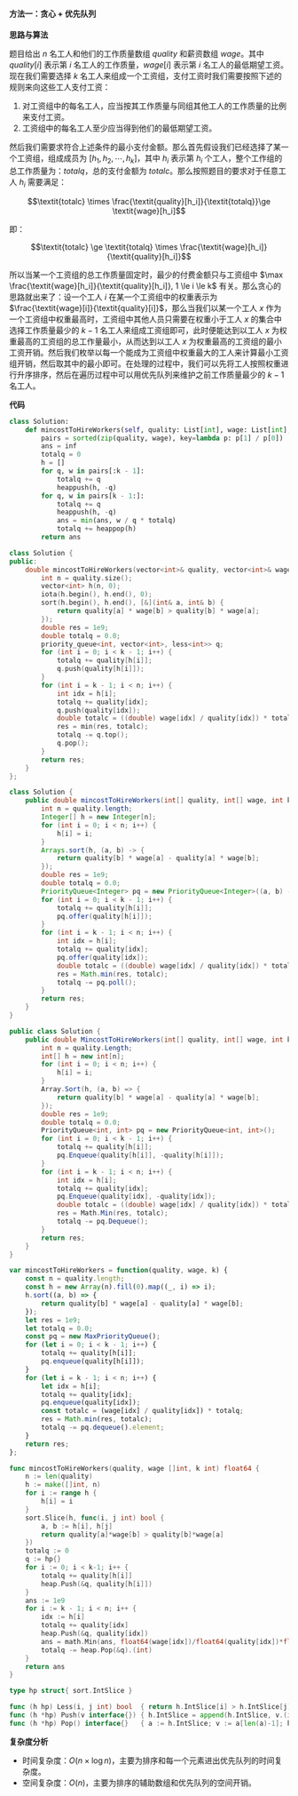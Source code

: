 #### 方法一：贪心 + 优先队列

**思路与算法**

题目给出 $n$ 名工人和他们的工作质量数组 $\textit{quality}$ 和薪资数组 $\textit{wage}$。其中 $\textit{quality}[i]$ 表示第 $i$ 名工人的工作质量，$\textit{wage}[i]$ 表示第 $i$ 名工人的最低期望工资。现在我们需要选择 $k$ 名工人来组成一个工资组，支付工资时我们需要按照下述的规则来向这些工人支付工资：

1. 对工资组中的每名工人，应当按其工作质量与同组其他工人的工作质量的比例来支付工资。
2. 工资组中的每名工人至少应当得到他们的最低期望工资。

然后我们需要求符合上述条件的最小支付金额。那么首先假设我们已经选择了某一个工资组，组成成员为 $[h_1,h_2,\cdots,h_k]$，其中 $h_i$ 表示第 $h_i$ 个工人，整个工作组的总工作质量为：$\textit{totalq}$，总的支付金额为 $\textit{totalc}$。那么按照题目的要求对于任意工人 $h_i$ 需要满足：

$$\textit{totalc} \times \frac{\textit{quality}[h_i]}{\textit{totalq}}\ge \textit{wage}[h_i]$$

即：

$$\textit{totalc} \ge \textit{totalq} \times \frac{\textit{wage}[h_i]}{\textit{quality}[h_i]}$$

所以当某一个工资组的总工作质量固定时，最少的付费金额只与工资组中 $\max \frac{\textit{wage}[h_i]}{\textit{quality}[h_i]}, 1 \le i \le k$ 有关。那么贪心的思路就出来了：设一个工人 $i$ 在某一个工资组中的权重表示为 $\frac{\textit{wage}[i]}{\textit{quality}[i]}$，那么当我们以某一个工人 $x$ 作为一个工资组中权重最高时，工资组中其他人员只需要在权重小于工人 $x$ 的集合中选择工作质量最少的 $k-1$ 名工人来组成工资组即可，此时便能达到以工人 $x$ 为权重最高的工资组的总工作量最小，从而达到以工人 $x$ 为权重最高的工资组的最小工资开销。然后我们枚举以每一个能成为工资组中权重最大的工人来计算最小工资组开销，然后取其中的最小即可。在处理的过程中，我们可以先将工人按照权重进行升序排序，然后在遍历过程中可以用优先队列来维护之前工作质量最少的 $k-1$ 名工人。

**代码**

```Python [sol1-Python3]
class Solution:
    def mincostToHireWorkers(self, quality: List[int], wage: List[int], k: int) -> float:
        pairs = sorted(zip(quality, wage), key=lambda p: p[1] / p[0])
        ans = inf
        totalq = 0
        h = []
        for q, w in pairs[:k - 1]:
            totalq += q
            heappush(h, -q)
        for q, w in pairs[k - 1:]:
            totalq += q
            heappush(h, -q)
            ans = min(ans, w / q * totalq)
            totalq += heappop(h)
        return ans
```

```C++ [sol1-C++]
class Solution {
public:
    double mincostToHireWorkers(vector<int>& quality, vector<int>& wage, int k) {
        int n = quality.size();
        vector<int> h(n, 0);
        iota(h.begin(), h.end(), 0);
        sort(h.begin(), h.end(), [&](int& a, int& b) {
            return quality[a] * wage[b] > quality[b] * wage[a];
        });
        double res = 1e9;
        double totalq = 0.0;
        priority_queue<int, vector<int>, less<int>> q;
        for (int i = 0; i < k - 1; i++) {
            totalq += quality[h[i]];
            q.push(quality[h[i]]);
        }
        for (int i = k - 1; i < n; i++) {
            int idx = h[i];
            totalq += quality[idx];
            q.push(quality[idx]);
            double totalc = ((double) wage[idx] / quality[idx]) * totalq;
            res = min(res, totalc);
            totalq -= q.top();
            q.pop();
        }
        return res;
    }
};
```

```Java [sol1-Java]
class Solution {
    public double mincostToHireWorkers(int[] quality, int[] wage, int k) {
        int n = quality.length;
        Integer[] h = new Integer[n];
        for (int i = 0; i < n; i++) {
            h[i] = i;
        }
        Arrays.sort(h, (a, b) -> {
            return quality[b] * wage[a] - quality[a] * wage[b];
        });
        double res = 1e9;
        double totalq = 0.0;
        PriorityQueue<Integer> pq = new PriorityQueue<Integer>((a, b) -> b - a);
        for (int i = 0; i < k - 1; i++) {
            totalq += quality[h[i]];
            pq.offer(quality[h[i]]);
        }
        for (int i = k - 1; i < n; i++) {
            int idx = h[i];
            totalq += quality[idx];
            pq.offer(quality[idx]);
            double totalc = ((double) wage[idx] / quality[idx]) * totalq;
            res = Math.min(res, totalc);
            totalq -= pq.poll();
        }
        return res;
    }
}
```

```C# [sol1-C#]
public class Solution {
    public double MincostToHireWorkers(int[] quality, int[] wage, int k) {
        int n = quality.Length;
        int[] h = new int[n];
        for (int i = 0; i < n; i++) {
            h[i] = i;
        }
        Array.Sort(h, (a, b) => {
            return quality[b] * wage[a] - quality[a] * wage[b];
        });
        double res = 1e9;
        double totalq = 0.0;
        PriorityQueue<int, int> pq = new PriorityQueue<int, int>();
        for (int i = 0; i < k - 1; i++) {
            totalq += quality[h[i]];
            pq.Enqueue(quality[h[i]], -quality[h[i]]);
        }
        for (int i = k - 1; i < n; i++) {
            int idx = h[i];
            totalq += quality[idx];
            pq.Enqueue(quality[idx], -quality[idx]);
            double totalc = ((double) wage[idx] / quality[idx]) * totalq;
            res = Math.Min(res, totalc);
            totalq -= pq.Dequeue();
        }
        return res;
    }
}
```

```JavaScript [sol1-JavaScript]
var mincostToHireWorkers = function(quality, wage, k) {
    const n = quality.length;
    const h = new Array(n).fill(0).map((_, i) => i);
    h.sort((a, b) => {
        return quality[b] * wage[a] - quality[a] * wage[b];
    });
    let res = 1e9;
    let totalq = 0.0;
    const pq = new MaxPriorityQueue();
    for (let i = 0; i < k - 1; i++) {
        totalq += quality[h[i]];
        pq.enqueue(quality[h[i]]);
    }
    for (let i = k - 1; i < n; i++) {
        let idx = h[i];
        totalq += quality[idx];
        pq.enqueue(quality[idx]);
        const totalc = (wage[idx] / quality[idx]) * totalq;
        res = Math.min(res, totalc);
        totalq -= pq.dequeue().element;
    }
    return res;
};
```

```go [sol1-Golang]
func mincostToHireWorkers(quality, wage []int, k int) float64 {
    n := len(quality)
    h := make([]int, n)
    for i := range h {
        h[i] = i
    }
    sort.Slice(h, func(i, j int) bool {
        a, b := h[i], h[j]
        return quality[a]*wage[b] > quality[b]*wage[a]
    })
    totalq := 0
    q := hp{}
    for i := 0; i < k-1; i++ {
        totalq += quality[h[i]]
        heap.Push(&q, quality[h[i]])
    }
    ans := 1e9
    for i := k - 1; i < n; i++ {
        idx := h[i]
        totalq += quality[idx]
        heap.Push(&q, quality[idx])
        ans = math.Min(ans, float64(wage[idx])/float64(quality[idx])*float64(totalq))
        totalq -= heap.Pop(&q).(int)
    }
    return ans
}

type hp struct{ sort.IntSlice }

func (h hp) Less(i, j int) bool  { return h.IntSlice[i] > h.IntSlice[j] }
func (h *hp) Push(v interface{}) { h.IntSlice = append(h.IntSlice, v.(int)) }
func (h *hp) Pop() interface{}   { a := h.IntSlice; v := a[len(a)-1]; h.IntSlice = a[:len(a)-1]; return v }
``` 

**复杂度分析**

- 时间复杂度：$O(n \times \log n)$，主要为排序和每一个元素进出优先队列的时间复杂度。
- 空间复杂度：$O(n)$，主要为排序的辅助数组和优先队列的空间开销。